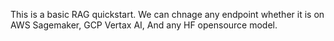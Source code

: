 This is a basic RAG quickstart. We can chnage any endpoint whether it is on AWS Sagemaker, GCP Vertax AI, And any HF opensource model. 

